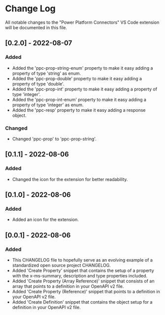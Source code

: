 # Change Log

All notable changes to the "Power Platform Connectors" VS Code extension will be documented in this file.

## [0.2.0] - 2022-08-07
### Added
- Added the 'ppc-prop-string-enum' property to make it easy adding a property of type 'string' as enum.
- Added the 'ppc-prop-double' property to make it easy adding a property of type 'double'.
- Added the 'ppc-prop-int' property to make it easy adding a property of type 'integer'.
- Added the 'ppc-prop-int-enum' property to make it easy adding a property of type 'integer' as enum.
- Added the 'ppc-resp' property to make it easy adding a response object.

### Changed
- Changed 'ppc-prop' to 'ppc-prop-string'.

## [0.1.1] - 2022-08-06 
### Added
- Changed the icon for the extension for better readability.

## [0.1.0] - 2022-08-06 
### Added
- Added an icon for the extension.

## [0.0.1] - 2022-08-06 
### Added
- This CHANGELOG file to hopefully serve as an evolving example of a
  standardized open source project CHANGELOG.
- Added 'Create Property' snippet that contains the setup of a property with the x-ms-summary, description and type properties included.
- Added 'Create Property (Array Reference)' snippet that consists of an array that points to a definition in your OpenAPI v2 file.
- Added 'Create Property (Reference)' snippet that points to a definition in your OpenAPI v2 file.
- Added 'Create Definition' snippet that contains the object setup for a definition in your OpenAPI v2 file.